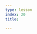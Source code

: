 ```yaml
---
type: lesson
index: 20
title: 

---
```



<!--stackedit_data:
eyJwcm9wZXJ0aWVzIjoic3RhdHVzOiBkcmFmdFxuZXh0ZW5zaW
9uczpcbiAgcHJlc2V0OiBnZm1cbiIsImhpc3RvcnkiOlstNjk3
NTM3ODI0LDk1NzY2MjIxMiwtMTg2OTA4NjcxOF19
-->